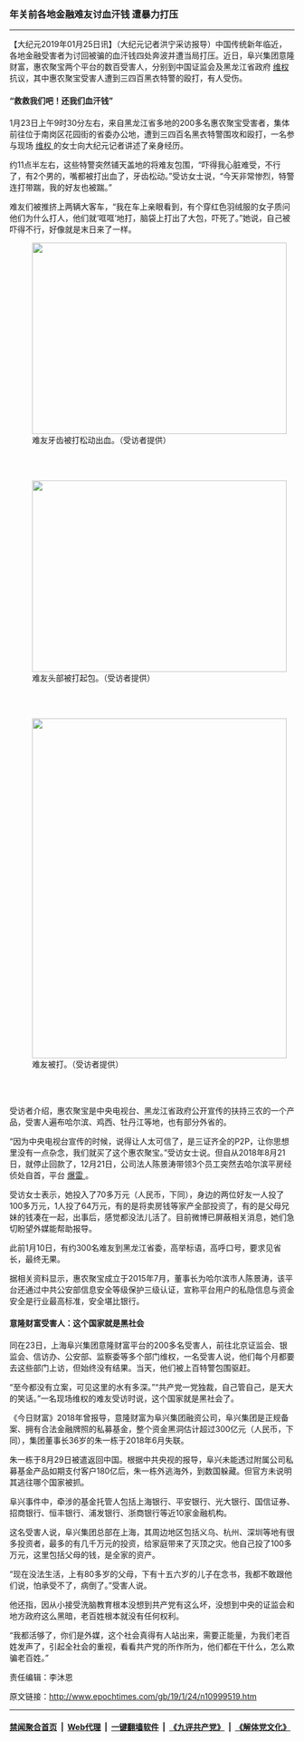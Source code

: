 ### 年关前各地金融难友讨血汗钱 遭暴力打压
------------------------

<p>
 【大纪元2019年01月25日讯】（大纪元记者洪宁采访报导）中国传统新年临近，各地金融受害者为讨回被骗的血汗钱四处奔波并遭当局打压。近日，阜兴集团意隆财富，惠农聚宝两个平台的数百受害人，分别到中国证监会及黑龙江省政府
 <a href="http://www.epochtimes.com/gb/tag/%E7%BB%B4%E6%9D%83.html">
  维权
 </a>
 抗议，其中惠农聚宝受害人遭到三四百黑衣特警的殴打，有人受伤。
</p>
<h4>
 “救救我们吧！还我们血汗钱”
</h4>
<p>
 1月23日上午9时30分左右，来自黑龙江省多地的200多名惠农聚宝受害者，集体前往位于南岗区花园街的省委办公地，遭到三四百名黑衣特警围攻和殴打，一名参与现场
 <a href="http://www.epochtimes.com/gb/tag/%E7%BB%B4%E6%9D%83.html">
  维权
 </a>
 的女士向大纪元记者讲述了亲身经历。
</p>
<p>
 约11点半左右，这些特警突然铺天盖地的将难友包围，“吓得我心脏难受，不行了，有2个男的，嘴都被打出血了，牙齿松动。”受访女士说，“今天非常惨烈，特警连打带踹，我的好友也被踹。”
</p>
<p>
 难友们被推挤上两辆大客车，“我在车上亲眼看到，有个穿红色羽绒服的女子质问他们为什么打人，他们就‘哐哐’地打，脑袋上打出了大包，吓死了。”她说，自己被吓得不行，好像就是末日来了一样。
</p>
<figure class="wp-caption aligncenter" id="attachment_11000090" style="width: 450px">
 <img alt="" class="wp-image-11000090 size-medium" height="338" src="http://i.epochtimes.com/assets/uploads/2019/01/mmexport1548232180382-1-450x338.jpg" width="450"/>
 <br/><figcaption class="wp-caption-text">
  难友牙齿被打松动出血。（受访者提供）
 </figcaption><br/>
</figure><br/>
<figure class="wp-caption aligncenter" id="attachment_11000089" style="width: 450px">
 <img alt="" class="wp-image-11000089 size-medium" height="338" src="http://i.epochtimes.com/assets/uploads/2019/01/mmexport1548232173059-1-450x338.jpg" width="450"/>
 <br/><figcaption class="wp-caption-text">
  难友头部被打起包。（受访者提供）
 </figcaption><br/>
</figure><br/>
<figure class="wp-caption aligncenter" id="attachment_11000088" style="width: 450px">
 <a href="http://i.epochtimes.com/assets/uploads/2019/01/mmexport1548232162509-1.jpg">
  <img alt="" class="wp-image-11000088 size-medium" height="600" src="http://i.epochtimes.com/assets/uploads/2019/01/mmexport1548232162509-1-450x600.jpg" width="450"/>
 </a>
 <br/><figcaption class="wp-caption-text">
  难友被打。（受访者提供）
 </figcaption><br/>
</figure><br/>
<p>
 受访者介绍，惠农聚宝是中央电视台、黑龙江省政府公开宣传的扶持三农的一个产品，受害人遍布哈尔滨、鸡西、牡丹江等地，也有部分外省的。
</p>
<p>
 “因为中央电视台宣传的时候，说得让人太可信了，是三证齐全的P2P，让你思想里没有一点杂念，我们就买了这个惠农聚宝。”受访女士说。但自从2018年8月21日，就停止回款了，12月21日，公司法人陈景涛带领3个员工突然去哈尔滨平房经侦处自首，平台
 <a href="http://www.epochtimes.com/gb/tag/%E7%88%86%E9%9B%B7.html">
  爆雷
 </a>
 。
</p>
<p>
 受访女士表示，她投入了70多万元（人民币，下同），身边的两位好友一人投了100多万元，1人投了64万元，有的是将卖房钱等家产全部投资了，有的是父母兄妹的钱凑在一起，出事后，感觉都没法儿活了。目前微博已屏蔽相关消息，她们急切盼望外媒能帮助报导。
</p>
<p>
 此前1月10日，有约300名难友到黑龙江省委，高举标语，高呼口号，要求见省长，最终无果。
</p>
<p>
 据相关资料显示，惠农聚宝成立于2015年7月，董事长为哈尔滨市人陈景涛，该平台还通过中共公安部信息安全等级保护三级认证，宣称平台用户的私隐信息与资金安全是行业最高标准，安全堪比银行。
</p>
<h4>
 意隆财富受害人：这个国家就是黑社会
</h4>
<p>
 同在23日，上海阜兴集团意隆财富平台的200多名受害人，前往北京证监会、银监会、信访办、公安部、监察委等多个部门维权，一名受害人说，他们每个月都要去这些部门上访，但始终没有结果。当天，他们被上百特警包围驱赶。
</p>
<p>
 “至今都没有立案，可见这里的水有多深。”“共产党一党独裁，自己管自己，是天大的笑话。”一名现场维权的难友受访时说，这个国家就是黑社会了。
</p>
<p>
 《今日财富》2018年曾报导，意隆财富为阜兴集团融资公司，阜兴集团是正规备案、拥有合法金融牌照的私募基金，整个资金黑洞估计超过300亿元（人民币，下同），集团董事长36岁的朱一栋于2018年6月失联。
</p>
<p>
 朱一栋于8月29日被遣返回中国。根据中共央视的报导，阜兴未能透过附属公司私募基金产品如期支付客户180亿后，朱一栋外逃海外，到数国躲藏。但官方未说明其逃往哪个国家被抓。
</p>
<p>
 阜兴事件中，牵涉的基金托管人包括上海银行、平安银行、光大银行、国信证券、招商银行、恒丰银行、浦发银行、浙商银行等近10家金融机构。
</p>
<p>
 这名受害人说，阜兴集团总部在上海，其周边地区包括义乌、杭州、深圳等地有很多投资者，最多的有几千万元的投资，给家庭带来了灭顶之灾。他自己投了100多万元，这里包括父母的钱，是全家的资产。
</p>
<p>
 “现在没法生活，上有80多岁的父母，下有十五六岁的儿子在念书，我都不敢跟他们说，怕承受不了，病倒了。”受害人说。
</p>
<p>
 他还指，因从小接受洗脑教育根本没想到共产党有这么坏，没想到中央的证监会和地方政府这么黑暗，老百姓根本就没有任何权利。
</p>
<p>
 “我都活够了，你们是外媒，这个社会真得有人站出来，需要正能量，为我们老百姓发声了，引起全社会的重视，看看共产党的所作所为，他们都在干什么，怎么欺骗老百姓。”
</p>
<p>
</p>
<p>
 责任编辑：李沐恩
</p>

原文链接：http://www.epochtimes.com/gb/19/1/24/n10999519.htm


------------------------
#### [禁闻聚合首页](https://github.com/gfw-breaker/banned-news/blob/master/README.md) &nbsp;|&nbsp; [Web代理](https://github.com/gfw-breaker/open-proxy/blob/master/README.md) &nbsp;|&nbsp; [一键翻墙软件](https://github.com/gfw-breaker/nogfw/blob/master/README.md) &nbsp;|&nbsp; [《九评共产党》](https://github.com/gfw-breaker/9ping.md/blob/master/README.md#九评之一评共产党是什么) &nbsp;|&nbsp; [《解体党文化》](https://github.com/gfw-breaker/jtdwh.md/blob/master/README.md#绪论)